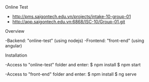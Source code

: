 Online Test
- http://pms.saigontech.edu.vn/projects/intake-10-group-01
- http://app.saigontech.edu.vn:6868/ISC-10/Group-01.git

Overview

-Backend: "online-test" (using nodejs)
-Frontend: "front-end" (using angular)

Installation

-Access to "online-test" folder and enter:
$ npm install
$ npm start

-Access to "front-end" folder and enter:
$ npm install
$ ng serve

